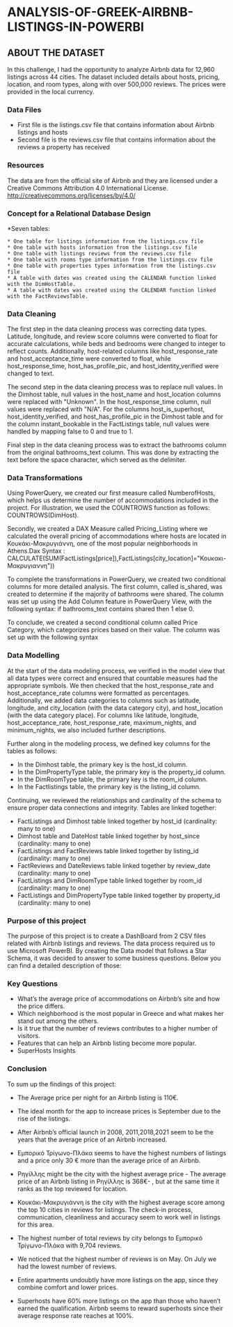 # ANALYSIS-OF-GREEK-AIRBNB-LISTINGS-IN-POWERBI

## ABOUT THE DATASET
In this challenge, I had the opportunity to analyze Airbnb data for 12,960 listings across 44 cities. The dataset included details about hosts, pricing, location, and room types, along with over 500,000 reviews. The prices were provided in the local currency.
### Data Files
* First file is the listings.csv file that contains information about Airbnb listings and hosts
* Second file is the reviews.csv file that contains information about the reviews a property has received
### Resources 
The data are from the official site of Airbnb and they are licensed under a Creative Commons Attribution 4.0 International License.
http://creativecommons.org/licenses/by/4.0/

### Concept for a Relational Database Design

*Seven tables:

    * One table for listings information from the listings.csv file
    * One table with hosts information from the listings.csv file
    * One table with listings reviews from the reviews.csv file
    * One table with rooms type information from the listings.csv file
    * One table with properties types information from the listings.csv file
    * A table with dates was created using the CALENDAR function linked with the DimHostTable.
    * A table with dates was created using the CALENDAR function linked with the FactReviewsTable.
    

### Data Cleaning 
The first step in the data cleaning process was correcting data types. 
Latitude, longitude, and review score columns were converted to float for accurate calculations, while beds and bedrooms were changed to integer to reflect counts. 
Additionally, host-related columns like host_response_rate and host_acceptance_time were converted to float, while host_response_time, host_has_profile_pic, and host_identity_verified were changed to text. 

The second step in the data cleaning process was to replace null values. In the Dimhost table, null values in the host_name and host_location columns were replaced with "Unknown". In the host_response_time column, null values were replaced with "N/A". For the columns host_is_superhost, host_identity_verified, and host_has_profile_pic in the Dimhost table and for the column instant_bookable in the FactListings table, null values were handled by mapping false to 0 and true to 1.

Final step in the data cleaning process was to extract the bathrooms column from the original bathrooms_text column. This was done by extracting the text before the space character, which served as the delimiter.

### Data Transformations
Using PowerQuery, we created our first measure called NumberofHosts, which helps us determine the number of accommodations included in the project. For illustration, we used the COUNTROWS function as follows:
COUNTROWS(DimHost).

Secondly, we created a DAX Measure called Pricing_Listing where we calculated the overall pricing of accommodations where hosts are located in Κουκάκι-Μακρυγιάννη, one of the most popular neighborhoods in Athens.Dax Syntax : CALCULATE(SUM(FactListings[price]),FactListings[city_location]="Κουκακι-Μακρυγιαννη"))

To complete the transformations in PowerQuery, we created two conditional columns for more detailed analysis. The first column, called is_shared, was created to determine if the majority of bathrooms were shared.  The column was set up using the Add Column feature in PowerQuery View, with the following syntax: if bathrooms_text contains shared then 1 else 0. 

To conclude, we created a second conditional column called Price Category, which categorizes prices based on their value. The column was set up with the following syntax

### Data Modelling 
At the start of the data modeling process, we verified in the model view that all data types were correct and ensured that countable measures had the appropriate symbols. We then checked that the host_response_rate and host_acceptance_rate columns were formatted as percentages. Additionally, we added data categories to columns such as latitude, longitude, and city_location (with the data category city), and host_location (with the data category place). For columns like latitude, longitude, host_acceptance_rate, host_response_rate, maximum_nights, and minimum_nights, we also included further descriptions.

Further along in the modeling process, we defined key columns for the tables as follows:
* In the Dimhost table, the primary key is the host_id column.
* In the DimPropertyType table, the primary key is the property_id column.
* In the DimRoomType table, the primary key is the room_id column.
* In the Factlistings table, the primary key is the listing_id column.

Continuing, we reviewed the relationships and cardinality of the schema to ensure proper data connections and integrity.
Tables are linked together:

* FactListings and Dimhost table linked together by host_id (cardinality: many to one)
* Dimhost table and DateHost table linked together by host_since (cardinality: many to one)
* FactListings and FactReviews table linked together by listing_id (cardinality: many to one)
* FactReviews and DateReviews table linked together by review_date (cardinality: many to one)
* FactListings and DimRoomType table linked together by room_id (cardinality: many to one)
* FactListings and DimPropertyType table linked together by property_id (cardinality: many to one)

### Purpose of this project
The purpose of this project is to create a DashBoard from 2 CSV files related with Airbnb listings and reviews. The data process required us to use Microsoft PowerBI. By creating the Data model that follows a Star Schema, it was decided to answer to some business questions. Below you can find a detailed description of those:

### Key Questions
* What’s the average price of accommodations on Airbnb’s site and how the price differs.
* Which neighborhood is the most popular in Greece and what makes her stand out among the others.
* Is it true that the number of reviews contributes to a higher number of visitors.
* Features that can help an Airbnb listing become more popular.
* SuperHosts Insights

### Conclusion

To sum up the findings of this project:

* The Average price per night for an Airbnb listing is 110€.

* The ideal month for the app to increase prices is September due to the rise of the listings.

* After Airbnb’s official launch in 2008, 2011,2018,2021 seem to be the  years that the average price of an Airbnb increased.

* Εμπορικό Τρίγωνο-Πλάκα seems to have the highest numbers of listings and a price only 30 € more than the average price of an Airbnb.

* Ρηγίλλης might be the city with the highest average price - The average price of an Airbnb listing in Ρηγίλλης is 368€- , but at the same time it ranks as the top reviewed for location.

* Κουκάκι-Μακρυγιάννη is the city with the highest average score among the top 10 cities in reviews for listings. The check-in process, communication, cleanliness and accuracy seem to work well in listings for 
  this area.

* The highest number of total reviews by city belongs to Εμπορικό Τρίγωνο-Πλάκα with 9,704 reviews. 
  
* We noticed that the highest number of reviews is on May. On July we had the lowest number of reviews.

* Entire apartments undoubtly have more listings on the app, since they combine comfort and lower prices.

* Superhosts have 60% more listings on the app than those who haven’t earned the qualification. Airbnb seems to reward superhosts since their average response rate reaches at 100%.


 








    
  
    
  
















































      










  
